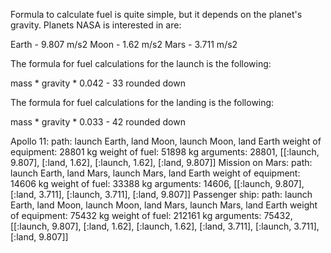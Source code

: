 Formula to calculate fuel is quite simple, but it depends on the planet's gravity. Planets NASA is interested in are:

Earth - 9.807 m/s2
Moon - 1.62 m/s2
Mars - 3.711 m/s2

The formula for fuel calculations for the launch is the following:

mass * gravity * 0.042 - 33 rounded down

The formula for fuel calculations for the landing is the following:

mass * gravity * 0.033 - 42 rounded down

Apollo 11:
path: launch Earth, land Moon, launch Moon, land Earth
weight of equipment: 28801 kg
weight of fuel: 51898 kg
arguments: 28801, [[:launch, 9.807], [:land, 1.62], [:launch, 1.62], [:land, 9.807]]
Mission on Mars:
path: launch Earth, land Mars, launch Mars, land Earth
weight of equipment: 14606 kg
weight of fuel: 33388 kg
arguments: 14606, [[:launch, 9.807], [:land, 3.711], [:launch, 3.711], [:land, 9.807]]
Passenger ship:
path: launch Earth, land Moon, launch Moon, land Mars, launch Mars, land Earth
weight of equipment: 75432 kg
weight of fuel: 212161 kg
arguments: 75432, [[:launch, 9.807], [:land, 1.62], [:launch, 1.62], [:land, 3.711], [:launch, 3.711], [:land, 9.807]]
